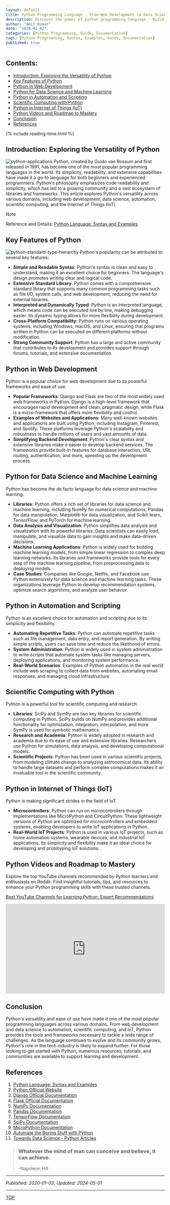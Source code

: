 ```yaml
---
layout: default
title: Python Programming Language - From Web Development to Data Science
description: Discover the power of python programming language - Build dynamic web apps and analyze complex data. Empower developers and data scientists with Python's flexibility and powerful libraries.
author: "Amit Kumar"
date: "2020-01-02"
categories: [Python Programming, Guide, Documentation]
tags: [Python Programming, Syntax, Examples, Guide, Documentation]
published: true
---
```


## Contents:<!-- omit in toc -->

- [Introduction: Exploring the Versatility of Python](#introduction-exploring-the-versatility-of-python)
- [Key Features of Python](#key-features-of-python)
- [Python in Web Development](#python-in-web-development)
- [Python for Data Science and Machine Learning](#python-for-data-science-and-machine-learning)
- [Python in Automation and Scripting](#python-in-automation-and-scripting)
- [Scientific Computing with Python](#scientific-computing-with-python)
- [Python in Internet of Things (IoT)](#python-in-internet-of-things-iot)
- [Python Videos and Roadmap to Mastery](#python-videos-and-roadmap-to-mastery)
- [Conclusion](#conclusion)
- [References](#references)

{% include reading-time.html %}

## Introduction: Exploring the Versatility of Python

![python-applications](/assets/python/python-applications.png)
Python, created by Guido van Rossum and first released in 1991, has become one of the most popular programming languages in the world. Its simplicity, readability, and extensive capabilities have made it a go-to language for both beginners and experienced programmers. Python's philosophy emphasizes code readability and simplicity, which has led to a growing community and a vast ecosystem of libraries and frameworks. This article explores Python's versatility across various domains, including web development, data science, automation, scientific computing, and the Internet of Things (IoT).

> [!NOTE]  
> Reference and Details: [Python Language: Syntax and Examples](https://github.com/amitkumar-aimlp/projects/tree/content/python-language)

## Key Features of Python

![python-standard-type-hierarchy](/assets/python/python-standard-type-hierarchy.png)
Python's popularity can be attributed to several key features:

- **Simple and Readable Syntax**: Python's syntax is clean and easy to understand, making it an excellent choice for beginners. The language's design promotes writing clear and logical code.
- **Extensive Standard Library**: Python comes with a comprehensive standard library that supports many common programming tasks such as file I/O, system calls, and web development, reducing the need for external libraries.
- **Interpreted and Dynamically Typed**: Python is an interpreted language, which means code can be executed line by line, making debugging easier. Its dynamic typing allows for more flexibility during development.
- **Cross-Platform Compatibility**: Python runs on various operating systems, including Windows, macOS, and Linux, ensuring that programs written in Python can be executed on different platforms without modification.
- **Strong Community Support**: Python has a large and active community that contributes to its development and provides support through forums, tutorials, and extensive documentation.

## Python in Web Development

Python is a popular choice for web development due to its powerful frameworks and ease of use.

- **Popular Frameworks**: Django and Flask are two of the most widely used web frameworks in Python. Django is a high-level framework that encourages rapid development and clean, pragmatic design, while Flask is a micro-framework that offers more flexibility and control.
- **Examples of Websites and Applications**: Many well-known websites and applications are built using Python, including Instagram, Pinterest, and Spotify. These platforms leverage Python's scalability and robustness to handle millions of users and vast amounts of data.
- **Simplifying Backend Development**: Python's clear syntax and extensive libraries make it easier to develop backend services. The frameworks provide built-in features for database interaction, URL routing, authentication, and more, speeding up the development process.

## Python for Data Science and Machine Learning

Python has become the de facto language for data science and machine learning.

- **Libraries**: Python offers a rich set of libraries for data science and machine learning, including NumPy for numerical computations, Pandas for data manipulation, Matplotlib for data visualization, and Scikit-learn, TensorFlow, and PyTorch for machine learning.
- **Data Analysis and Visualization**: Python simplifies data analysis and visualization with its powerful libraries. Data scientists can easily load, manipulate, and visualize data to gain insights and make data-driven decisions.
- **Machine Learning Applications**: Python is widely used for building machine learning models, from simple linear regression to complex deep learning networks. Its libraries and frameworks provide tools for every step of the machine learning pipeline, from preprocessing data to deploying models.
- **Case Studies**: Companies like Google, Netflix, and Facebook use Python extensively for data science and machine learning tasks. These organizations leverage Python to develop recommendation systems, optimize search algorithms, and analyze user behavior.

## Python in Automation and Scripting

Python is an excellent choice for automation and scripting due to its simplicity and flexibility.

- **Automating Repetitive Tasks**: Python can automate repetitive tasks such as file management, data entry, and report generation. By writing simple scripts, users can save time and reduce the likelihood of errors.
- **System Administration**: Python is widely used in system administration to write scripts that automate system tasks like managing servers, deploying applications, and monitoring system performance.
- **Real-World Scenarios**: Examples of Python automation in the real world include web scraping to collect data from websites, automating email responses, and managing cloud infrastructure.

## Scientific Computing with Python

Python is a powerful tool for scientific computing and research.

- **Libraries**: SciPy and SymPy are two key libraries for scientific computing in Python. SciPy builds on NumPy and provides additional functionality for optimization, integration, interpolation, and more. SymPy is used for symbolic mathematics.
- **Research and Academia**: Python is widely adopted in research and academia due to its ease of use and extensive libraries. Researchers use Python for simulations, data analysis, and developing computational models.
- **Scientific Projects**: Python has been used in various scientific projects, from modeling climate change to analyzing astronomical data. Its ability to handle large datasets and perform complex computations makes it an invaluable tool in the scientific community.

## Python in Internet of Things (IoT)

Python is making significant strides in the field of IoT.

- **Microcontrollers**: Python can run on microcontrollers through implementations like MicroPython and CircuitPython. These lightweight versions of Python are optimized for microcontrollers and embedded systems, enabling developers to write IoT applications in Python.
- **Real-World IoT Projects**: Python is used in various IoT projects, such as home automation systems, wearable devices, and industrial IoT applications. Its simplicity and flexibility make it an ideal choice for developing and prototyping IoT solutions.

## Python Videos and Roadmap to Mastery

Explore the top YouTube channels recommended by Python learners and enthusiasts on Reddit. Find insightful tutorials, tips, and resources to enhance your Python programming skills with these trusted channels.

[Best YouTube Channels for Learning Python: Expert Recommendations](https://www.reddit.com/r/learnpython/comments/ut9oy8/youtube_channel_for_learning_python/)

<div style="position: relative; padding-bottom: 56.25%; height: 0; overflow: hidden; max-width: 100%; height: auto;">
  <iframe src="https://www.youtube.com/embed/videoseries?si=9J4oeadiavCLawnw&amp;list=PL-osiE80TeTt2d9bfVyTiXJA-UTHn6WwU" frameborder="0" style="position: absolute; top: 0; left: 0; width: 100%; height: 100%;" allowfullscreen></iframe>
</div>

## Conclusion

Python's versatility and ease of use have made it one of the most popular programming languages across various domains. From web development and data science to automation, scientific computing, and IoT, Python provides the tools and frameworks necessary to tackle a wide range of challenges. As the language continues to evolve and its community grows, Python's role in the tech industry is likely to expand further. For those looking to get started with Python, numerous resources, tutorials, and communities are available to support learning and development.

## References

1. [Python Language: Syntax and Examples](https://github.com/amitkumar-aimlp/projects/tree/content/python-language)
2. [Python Official Website](https://www.python.org/)
3. [Django Official Documentation](https://docs.djangoproject.com/)
4. [Flask Official Documentation](https://flask.palletsprojects.com/)
5. [NumPy Documentation](https://numpy.org/doc/)
6. [Pandas Documentation](https://pandas.pydata.org/docs/)
7. [TensorFlow Documentation](https://www.tensorflow.org/learn)
8. [SciPy Documentation](https://docs.scipy.org/doc/scipy/)
9. [MicroPython Documentation](https://docs.micropython.org/)
10. [Automate the Boring Stuff with Python](https://automatetheboringstuff.com/)
11. [Towards Data Science - Python Articles](https://towardsdatascience.com/python/home)

> ### Whatever the mind of man can conceive and believe, it can achieve.
>
> -Napoleon Hill

---

_Published: 2020-01-03; Updated: 2024-05-01_

---

[TOP](#contents)
